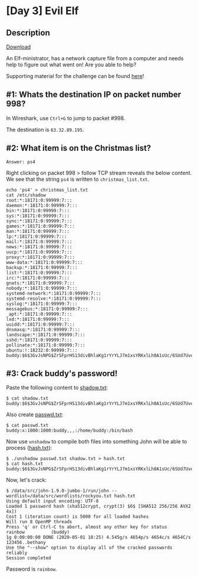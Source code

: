 # [Day 3] Evil Elf 

## Description

[Download](files/EvilElf.pcap)

An Elf-ministrator, has a network capture file from a computer and needs help to figure out what went on! Are you able to help?

Supporting material for the challenge can be found [here](https://docs.google.com/document/d/1ZVsOtW7mM-4neZZ4QtYCEp__exiMrvlUCXTxhB-zyxk/edit?usp=sharing)! 

## #1: Whats the destination IP on packet number 998?

In Wireshark, use `Ctrl+G` to jump to packet #998.

The destination is `63.32.89.195`.

## #2: What item is on the Christmas list?

~~~
Answer: ps4
~~~

Right clicking on packet 998 > follow TCP stream reveals the below content. We see that the string `ps4` is written to `christmas_list.txt`.

~~~
echo 'ps4' > christmas_list.txt
cat /etc/shadow
root:*:18171:0:99999:7:::
daemon:*:18171:0:99999:7:::
bin:*:18171:0:99999:7:::
sys:*:18171:0:99999:7:::
sync:*:18171:0:99999:7:::
games:*:18171:0:99999:7:::
man:*:18171:0:99999:7:::
lp:*:18171:0:99999:7:::
mail:*:18171:0:99999:7:::
news:*:18171:0:99999:7:::
uucp:*:18171:0:99999:7:::
proxy:*:18171:0:99999:7:::
www-data:*:18171:0:99999:7:::
backup:*:18171:0:99999:7:::
list:*:18171:0:99999:7:::
irc:*:18171:0:99999:7:::
gnats:*:18171:0:99999:7:::
nobody:*:18171:0:99999:7:::
systemd-network:*:18171:0:99999:7:::
systemd-resolve:*:18171:0:99999:7:::
syslog:*:18171:0:99999:7:::
messagebus:*:18171:0:99999:7:::
_apt:*:18171:0:99999:7:::
lxd:*:18171:0:99999:7:::
uuidd:*:18171:0:99999:7:::
dnsmasq:*:18171:0:99999:7:::
landscape:*:18171:0:99999:7:::
sshd:*:18171:0:99999:7:::
pollinate:*:18171:0:99999:7:::
ubuntu:!:18232:0:99999:7:::
buddy:$6$3GvJsNPG$ZrSFprHS13divBhlaKg1rYrYLJ7m1xsYRKxlLh0A1sUc/6SUd7UvekBOtSnSyBwk3vCDqBhrgxQpkdsNN6aYP1:18233:0:99999:7:::
~~~

## #3: Crack buddy's password!

Paste the following content to [shadow.txt](files/shadow.txt):
~~~
$ cat shadow.txt 
buddy:$6$3GvJsNPG$ZrSFprHS13divBhlaKg1rYrYLJ7m1xsYRKxlLh0A1sUc/6SUd7UvekBOtSnSyBwk3vCDqBhrgxQpkdsNN6aYP1:18233:0:99999:7:::
~~~

Also create [passwd.txt](files/passwd.txt):
~~~
$ cat passwd.txt 
buddy:x:1000:1000:buddy,,,:/home/buddy:/bin/bash
~~~

Now use `unshadow` to compile both files into something John will be able to process ([hash.txt](files/hash.txt)):
~~~
$ ./unshadow passwd.txt shadow.txt > hash.txt
$ cat hash.txt 
buddy:$6$3GvJsNPG$ZrSFprHS13divBhlaKg1rYrYLJ7m1xsYRKxlLh0A1sUc/6SUd7UvekBOtSnSyBwk3vCDqBhrgxQpkdsNN6aYP1:1000:1000:buddy,,,:/home/buddy:/bin/bash
~~~

Now, let's crack:
~~~
$ /data/src/john-1.9.0-jumbo-1/run/john --wordlist=/data/src/wordlists/rockyou.txt hash.txt 
Using default input encoding: UTF-8
Loaded 1 password hash (sha512crypt, crypt(3) $6$ [SHA512 256/256 AVX2 4x])
Cost 1 (iteration count) is 5000 for all loaded hashes
Will run 8 OpenMP threads
Press 'q' or Ctrl-C to abort, almost any other key for status
rainbow          (buddy)
1g 0:00:00:00 DONE (2020-05-01 18:25) 4.545g/s 4654p/s 4654c/s 4654C/s 123456..bethany
Use the "--show" option to display all of the cracked passwords reliably
Session completed
~~~

Password is `rainbow`.
